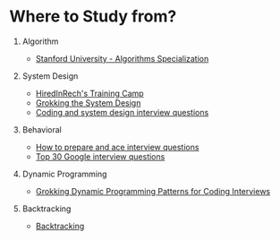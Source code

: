 # Where to Study from?
1. Algorithm 
   * [Stanford University - Algorithms Specialization](https://www.coursera.org/specializations/algorithms#courses)
2. System Design 
   * [HiredInRech's Training Camp](https://www.hiredintech.com/classrooms/system-design/lesson/52)
   * [Grokking the System Design](https://www.educative.io/courses/grokking-the-system-design-interview)
   * [Coding and system design interview questions](https://www.youtube.com/playlist?list=PLA8lYuzFlBqAy6dkZHj5VxUAaqr4vwrka)

3. Behavioral
   * [How to prepare and ace interview questions](https://www.educative.io/blog/behavioral-interviews-how-to-prepare-and-ace-interview-questions)
   * [Top 30 Google interview questions](https://theinterviewguys.com/google-interview-questions/)

4. Dynamic Programming
   * [Grokking Dynamic Programming Patterns for Coding Interviews](https://www.educative.io/courses/grokking-dynamic-programming-patterns-for-coding-interviews/m2G1pAq0OO0)

5. Backtracking
   * [Backtracking](https://cs.lmu.edu/~ray/notes/backtracking/)
   
